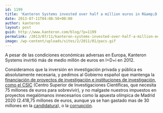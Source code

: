 ```yaml
---
id: 1199
title: 'Kanteron Systems invested over half a million euros in R&amp;D in 2012'
date: 2013-07-11T04:08:50+00:00
author: kanteron
layout: post
guid: http://www.kanteron.com/blog/?p=1199
permalink: /2013/07/11/kanteron-systems-invested-over-half-a-million-euros-in-201/
image: /wp-content/uploads/sites/2/2011/01/pacs.gif
---
```

A pesar de las condiciones económicas adversas en Europa, Kanteron Systems invirtió más de medio millón de euros en I+D+i en 2012.

Consideramos que la inversión en investigación privada y pública es absolutamente necesaria, y pedimos al Gobierno español que mantenga la <a title="https://www.google.com/search?q=financiacion+CSIC" href="https://www.google.com/search?q=financiacion+CSIC" target="_blank">financiación de proyectos de investigación e instituciones de investigación, como el CSIC</a> (Centro Superior de Investigaciones Científicas, que necesita 75 millones de euros para sobrevivir), y no malgaste nuestros impuestos en proyectos megalómanos innecesarios como la apuesta olímpica de Madrid 2020 (2.418,75 millones de euros, aunque ya se han gastado mas de 30 millones en la <a title="http://www.gamesbids.com/eng/olympic_bids/2020_bid_news/1216135979.html" href="http://www.gamesbids.com/eng/olympic_bids/2020_bid_news/1216135979.html" target="_blank">candidatura</a>), o la <a title="https://news.google.com/news?ncl=dnRf78MWy5lNFhMRSmxYYgIDRFx0M&q=papeles+del+PP" href="https://news.google.com/news?ncl=dnRf78MWy5lNFhMRSmxYYgIDRFx0M&q=papeles+del+PP" target="_blank">corrupción</a>.